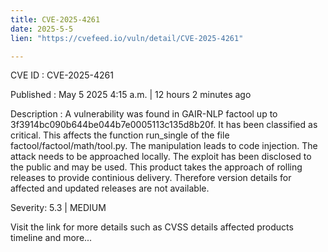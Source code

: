 ```yaml
---
title: CVE-2025-4261
date: 2025-5-5
lien: "https://cvefeed.io/vuln/detail/CVE-2025-4261"

---
```


CVE ID : CVE-2025-4261

Published :  May 5
2025
4:15 a.m. | 12 hours
2 minutes ago

Description : A vulnerability was found in GAIR-NLP factool up to 3f3914bc090b644be044b7e0005113c135d8b20f. It has been classified as critical. This affects the function run_single of the file factool/factool/math/tool.py. The manipulation leads to code injection. The attack needs to be approached locally. The exploit has been disclosed to the public and may be used. This product takes the approach of rolling releases to provide continious delivery. Therefore
version details for affected and updated releases are not available.

Severity: 5.3 | MEDIUM

Visit the link for more details
such as CVSS details
affected products
timeline
and more...
